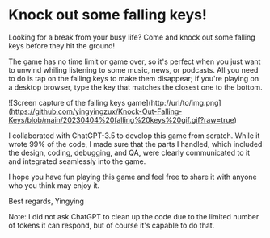 # Knock out some falling keys!
Looking for a break from your busy life? Come and knock out some falling keys before they hit the ground!

The game has no time limit or game over, so it's perfect when you just want to unwind whiling listening to some music, news, or podcasts. All you need to do is tap on the falling keys to make them disappear; if you're playing on a desktop browser, type the key that matches the closest one to the bottom.

![Screen capture of the falling keys game](http://url/to/img.png](https://github.com/yingyingzux/Knock-Out-Falling-Keys/blob/main/20230404%20falling%20keys%20gif.gif?raw=true)

I collaborated with ChatGPT-3.5 to develop this game from scratch. While it wrote 99% of the code, I made sure that the parts I handled, which included the design, coding, debugging, and QA, were clearly communicated to it and integrated seamlessly into the game.

I hope you have fun playing this game and feel free to share it with anyone who you think may enjoy it.

Best regards,
Yingying

Note: I did not ask ChatGPT to clean up the code due to the limited number of tokens it can respond, but of course it's capable to do that.
